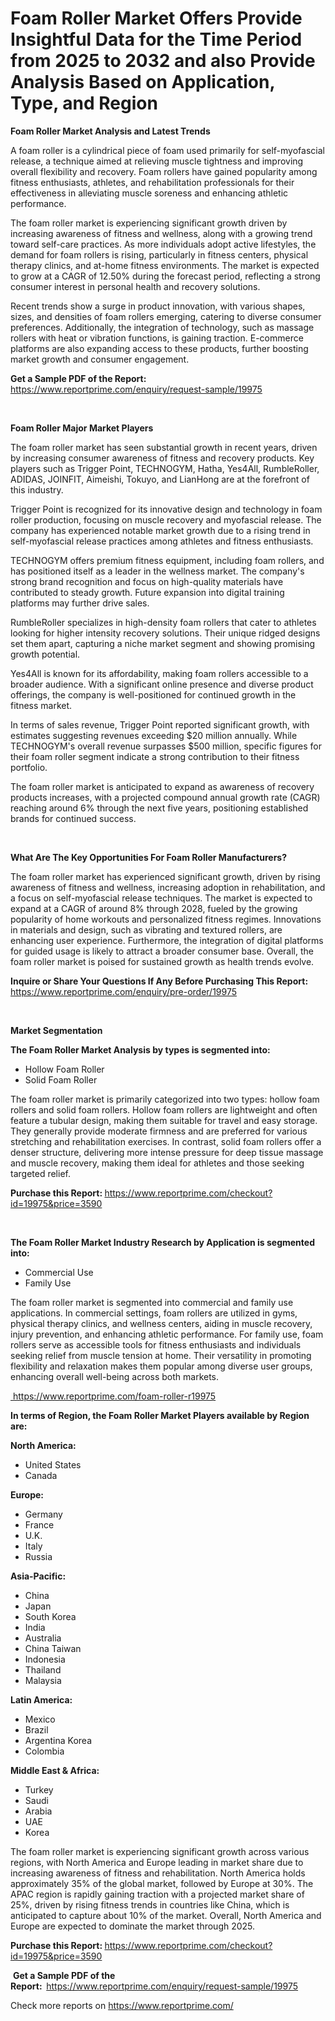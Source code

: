 <p><h1>Foam Roller Market Offers Provide Insightful Data for the Time Period from 2025 to 2032 and also Provide Analysis Based on Application, Type, and Region</h1></p><p><strong>Foam Roller Market Analysis and Latest Trends</strong></p>
<p><p>A foam roller is a cylindrical piece of foam used primarily for self-myofascial release, a technique aimed at relieving muscle tightness and improving overall flexibility and recovery. Foam rollers have gained popularity among fitness enthusiasts, athletes, and rehabilitation professionals for their effectiveness in alleviating muscle soreness and enhancing athletic performance.</p><p>The foam roller market is experiencing significant growth driven by increasing awareness of fitness and wellness, along with a growing trend toward self-care practices. As more individuals adopt active lifestyles, the demand for foam rollers is rising, particularly in fitness centers, physical therapy clinics, and at-home fitness environments. The market is expected to grow at a CAGR of 12.50% during the forecast period, reflecting a strong consumer interest in personal health and recovery solutions.</p><p>Recent trends show a surge in product innovation, with various shapes, sizes, and densities of foam rollers emerging, catering to diverse consumer preferences. Additionally, the integration of technology, such as massage rollers with heat or vibration functions, is gaining traction. E-commerce platforms are also expanding access to these products, further boosting market growth and consumer engagement.</p></p>
<p><strong>Get a Sample PDF of the Report:&nbsp;</strong> <a href="https://www.reportprime.com/enquiry/request-sample/19975?utm_campaign=3177&utm_medium=2&utm_source=Github&utm_content=ia&utm_term=18032025&utm_id=foam-roller">https://www.reportprime.com/enquiry/request-sample/19975</a></p>
<p>&nbsp;</p>
<p><strong>Foam Roller Major Market Players</strong></p>
<p><p>The foam roller market has seen substantial growth in recent years, driven by increasing consumer awareness of fitness and recovery products. Key players such as Trigger Point, TECHNOGYM, Hatha, Yes4All, RumbleRoller, ADIDAS, JOINFIT, Aimeishi, Tokuyo, and LianHong are at the forefront of this industry.</p><p>Trigger Point is recognized for its innovative design and technology in foam roller production, focusing on muscle recovery and myofascial release. The company has experienced notable market growth due to a rising trend in self-myofascial release practices among athletes and fitness enthusiasts. </p><p>TECHNOGYM offers premium fitness equipment, including foam rollers, and has positioned itself as a leader in the wellness market. The company's strong brand recognition and focus on high-quality materials have contributed to steady growth. Future expansion into digital training platforms may further drive sales.</p><p>RumbleRoller specializes in high-density foam rollers that cater to athletes looking for higher intensity recovery solutions. Their unique ridged designs set them apart, capturing a niche market segment and showing promising growth potential.</p><p>Yes4All is known for its affordability, making foam rollers accessible to a broader audience. With a significant online presence and diverse product offerings, the company is well-positioned for continued growth in the fitness market.</p><p>In terms of sales revenue, Trigger Point reported significant growth, with estimates suggesting revenues exceeding $20 million annually. While TECHNOGYM's overall revenue surpasses $500 million, specific figures for their foam roller segment indicate a strong contribution to their fitness portfolio.</p><p>The foam roller market is anticipated to expand as awareness of recovery products increases, with a projected compound annual growth rate (CAGR) reaching around 6% through the next five years, positioning established brands for continued success.</p></p>
<p>&nbsp;</p>
<p><strong>What Are The Key Opportunities For Foam Roller Manufacturers?</strong></p>
<p><p>The foam roller market has experienced significant growth, driven by rising awareness of fitness and wellness, increasing adoption in rehabilitation, and a focus on self-myofascial release techniques. The market is expected to expand at a CAGR of around 8% through 2028, fueled by the growing popularity of home workouts and personalized fitness regimes. Innovations in materials and design, such as vibrating and textured rollers, are enhancing user experience. Furthermore, the integration of digital platforms for guided usage is likely to attract a broader consumer base. Overall, the foam roller market is poised for sustained growth as health trends evolve.</p></p>
<p><strong>Inquire or Share Your Questions If Any Before Purchasing This Report:</strong> <a href="https://www.reportprime.com/enquiry/pre-order/19975?utm_campaign=3177&utm_medium=2&utm_source=Github&utm_content=ia&utm_term=18032025&utm_id=foam-roller">https://www.reportprime.com/enquiry/pre-order/19975</a></p>
<p>&nbsp;</p>
<p><strong>Market Segmentation</strong></p>
<p><strong>The Foam Roller Market Analysis by types is segmented into:</strong></p>
<p><ul><li>Hollow Foam Roller</li><li>Solid Foam Roller</li></ul></p>
<p><p>The foam roller market is primarily categorized into two types: hollow foam rollers and solid foam rollers. Hollow foam rollers are lightweight and often feature a tubular design, making them suitable for travel and easy storage. They generally provide moderate firmness and are preferred for various stretching and rehabilitation exercises. In contrast, solid foam rollers offer a denser structure, delivering more intense pressure for deep tissue massage and muscle recovery, making them ideal for athletes and those seeking targeted relief.</p></p>
<p><strong>Purchase this Report:&nbsp;</strong><a href="https://www.reportprime.com/checkout?id=19975&price=3590&utm_campaign=3177&utm_medium=2&utm_source=Github&utm_content=ia&utm_term=18032025&utm_id=foam-roller">https://www.reportprime.com/checkout?id=19975&price=3590</a></p>
<p>&nbsp;</p>
<p><strong>The Foam Roller Market Industry Research by Application is segmented into:</strong></p>
<p><ul><li>Commercial Use</li><li>Family Use</li></ul></p>
<p><p>The foam roller market is segmented into commercial and family use applications. In commercial settings, foam rollers are utilized in gyms, physical therapy clinics, and wellness centers, aiding in muscle recovery, injury prevention, and enhancing athletic performance. For family use, foam rollers serve as accessible tools for fitness enthusiasts and individuals seeking relief from muscle tension at home. Their versatility in promoting flexibility and relaxation makes them popular among diverse user groups, enhancing overall well-being across both markets.</p></p>
<p><a href="https://www.reportprime.com/foam-roller-r19975?utm_campaign=3177&utm_medium=2&utm_source=Github&utm_content=ia&utm_term=18032025&utm_id=foam-roller">&nbsp;https://www.reportprime.com/foam-roller-r19975</a></p>
<p><strong>In terms of Region, the Foam Roller Market Players available by Region are:</strong></p>
<p>
    <p> <strong> North America: </strong>
        <ul>
            <li>United States</li>
            <li>Canada</li>
        </ul>
        </p> 
    <p> <strong> Europe: </strong>
        <ul>
            <li>Germany</li>
            <li>France</li>
            <li>U.K.</li>
            <li>Italy</li>
            <li>Russia</li>
        </ul>
        </p> 
    <p> <strong> Asia-Pacific: </strong>
        <ul>
            <li>China</li>
            <li>Japan</li>
            <li>South Korea</li>
            <li>India</li>
            <li>Australia</li>
            <li>China Taiwan</li>
            <li>Indonesia</li>
            <li>Thailand</li>
            <li>Malaysia</li>
        </ul>
        </p> 
    <p> <strong> Latin America: </strong>
        <ul>
            <li>Mexico</li>
            <li>Brazil</li>
            <li>Argentina Korea</li>
            <li>Colombia</li>
        </ul>
        </p> 
    <p> <strong> Middle East & Africa: </strong>
        <ul>
            <li>Turkey</li>
            <li>Saudi</li>
            <li>Arabia</li>
            <li>UAE</li>
            <li>Korea</li>
        </ul>
    </p>
    </p>
<p><p>The foam roller market is experiencing significant growth across various regions, with North America and Europe leading in market share due to increasing awareness of fitness and rehabilitation. North America holds approximately 35% of the global market, followed by Europe at 30%. The APAC region is rapidly gaining traction with a projected market share of 25%, driven by rising fitness trends in countries like China, which is anticipated to capture about 10% of the market. Overall, North America and Europe are expected to dominate the market through 2025.</p></p>
<p><strong>Purchase this Report: </strong><a href="https://www.reportprime.com/checkout?id=19975&price=3590&utm_campaign=3177&utm_medium=2&utm_source=Github&utm_content=ia&utm_term=18032025&utm_id=foam-roller">https://www.reportprime.com/checkout?id=19975&price=3590</a></p>
<p>&nbsp;<strong>Get a Sample PDF of the Report:&nbsp;&nbsp;</strong><a href="https://www.reportprime.com/enquiry/request-sample/19975?utm_campaign=3177&utm_medium=2&utm_source=Github&utm_content=ia&utm_term=18032025&utm_id=foam-roller">https://www.reportprime.com/enquiry/request-sample/19975</a></p>
<p><strong></strong></p>
<p>Check more reports on <a href="https://www.reportprime.com/?utm_campaign=3177&utm_medium=2&utm_source=Github&utm_content=ia&utm_term=18032025&utm_id=foam-roller">https://www.reportprime.com/</a></p>